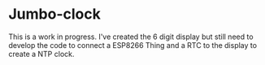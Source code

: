 # Jumbo-clock
This is a work in progress. 
I've created the 6 digit display but still need to develop the code to connect a ESP8266 Thing and a RTC to the display to create 
a NTP clock.
